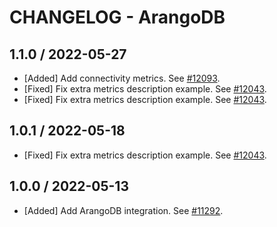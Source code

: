 # CHANGELOG - ArangoDB

## 1.1.0 / 2022-05-27

* [Added] Add connectivity metrics. See [#12093](https://github.com/DataDog/integrations-core/pull/12093).
* [Fixed] Fix extra metrics description example. See [#12043](https://github.com/DataDog/integrations-core/pull/12043).
* [Fixed] Fix extra metrics description example. See [#12043](https://github.com/DataDog/integrations-core/pull/12043).

## 1.0.1 / 2022-05-18

* [Fixed] Fix extra metrics description example. See [#12043](https://github.com/DataDog/integrations-core/pull/12043).

## 1.0.0 / 2022-05-13

* [Added] Add ArangoDB integration. See [#11292](https://github.com/DataDog/integrations-core/pull/11292).

